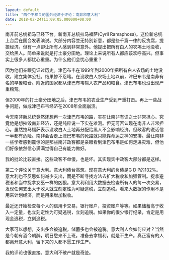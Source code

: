 ```yaml
---
layout: default
title: "两个不相关的国外经济小评论：南非和意大利"
date: 2018-02-24T11:09:05.000000+08:00
---
```


南非前总统祖马已经下台。新南非总统拉马福萨(Cyril Ramaphosa)。这位新总统上台后在国会发表演说。大部分内容並无特別新意，都是些千篇一律的反贪腐，提振经济。但有一点卻让所有人感到非常意外。他提出把所有白人的农埸土地没收，交给黑人。简单来说就是打土豪分田地。理论上来说所有人都应该欢呼高兴。但事实上很多人都忧心重重。为什么他们会忧心重重？

因为他们亲眼见证过历史。津巴布韦在1999年到2000年把所有白人农场的土地没收，建立集体公社。结果惨不忍睹。在没收白人农场土地以前，津巴布韦是南非有名的早餐粮仓。附近的国家都从津巴布韦输入农产品和粮食。津巴布韦也没出现严重粮荒。

但2000年的打土豪分田地之后，津巴布韦的农业生产受到严重打击。再上一些战争问题，做成津巴布韦经济在2008年全面崩溃。

今天南非新总统竟然还想再一次津巴布韦的路，实在让南非有识之士非常担心。究竟他是想摧毁南非经济，还是纯粹说一下实在难测。但无可否认现在南非人非常担心。虽然拉马福萨表示没收白人土地再分配给黑人不会影响经济。但政客的说话信一半都有危险。南非会否走上津巴布韦的死路就只能靠命运之神的安排。最让南非一些学者感到震惊的是那些南非政客都是亲眼看到津巴布韦是如何走进灾难，但他们好像依然信心满满觉得自己有能力做好。

我的批论比较直接。这些政客不单傻，也是坏。其实现实中政客大部分都是这样。

第二个评论关于意大利。意大利债台高筑。现在意大利的负债是G D P的132%。意大利也不反思如何减少支出，而是不断寻找方法去扩大税收和加强管制。捉拿避税者和当中捉拿女巫一样的凶狠。意大利利用大数据去检查所有人的每一次交易，发现任何支出大于收入就立刻定性为可疑逃税，立刻追税。看来大数据的作用不是用來计划经济，而是用来增加税收。

最近还开始检查每个人的信用卡交易，银行账户，投资账户等等。如果储蓄高于收入一定量，也立刻定性为可疑逃税，立刻追税。如果你的很少银行纪录，肯定是用现金逃税，立刻追税。

大家可以想想，支出多会被追税，储蓄多也会被追税。意大利人会如何应对？当然是今朝有酒今朝醉，明日愁来不上班。准备去拿福利，就是不生产。真正富有的人都离开意大利，留下来的人都不愿工作生产。

我的评论也很直接。意大利不破产就是奇迹。

